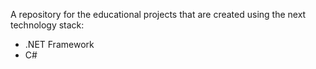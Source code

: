 A repository for the educational projects that are created using the next technology stack:
- .NET Framework
- C#
